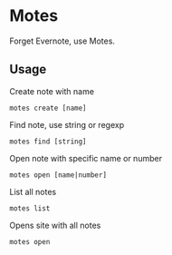 Motes
=====

Forget Evernote, use Motes.

Usage
-----

Create note with name

`motes create [name]`

Find note, use string or regexp

`motes find [string]`

Open note with specific name or number

`motes open [name|number]`

List all notes

`motes list`

Opens site with all notes

`motes open`
